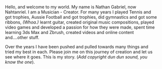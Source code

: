 Hello, and welcome to my world. My name is Nathan Gabriel, now
Nahtanriel. I am a Musician - Creator. For many years I played Tennis
and got trophies, Aussie Football and got trophies, did gymnastics and
got some ribbons, *(Whoa.)* learnt guitar, created original music
compositions, played video games and developed a passion for how they
were made, spent time learning 3ds Max and Zbrush, created videos and
online content and\....other stuff.

Over the years I have been pushed and pulled towards many things and
tried my best in each. Please join me on this journey of creation and
let us see where it goes. This is my story. (*Add copyright dun dun
sound, you know the one*).
